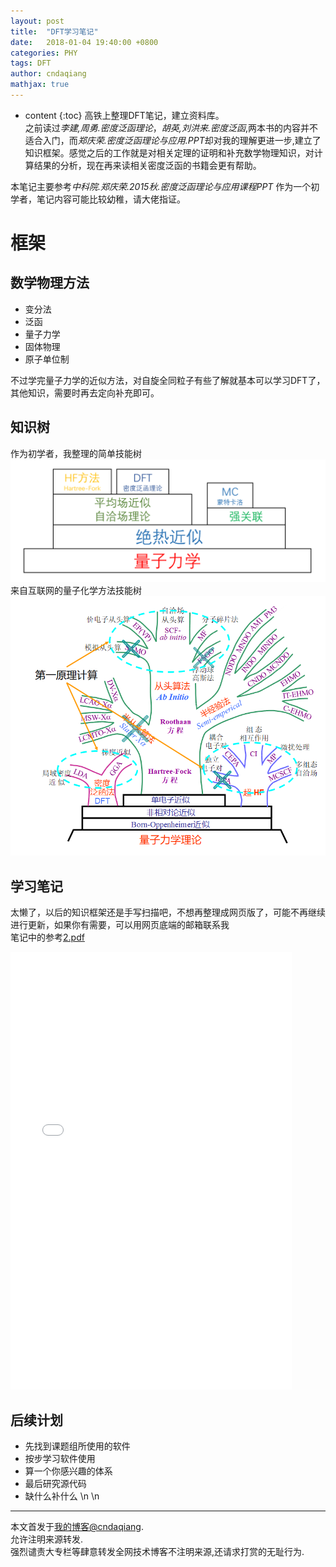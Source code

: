 ```yaml
---
layout: post
title:  "DFT学习笔记"
date:   2018-01-04 19:40:00 +0800
categories: PHY
tags: DFT
author: cndaqiang
mathjax: true
---
```

* content
{:toc}
高铁上整理DFT笔记，建立资料库。
<br>之前读过*李建,周勇.密度泛函理论*，*胡英,刘洪来.密度泛函*,两本书的内容并不适合入门，而*郑庆荣.密度泛函理论与应用.PPT*却对我的理解更进一步,建立了知识框架。感觉之后的工作就是对相关定理的证明和补充数学物理知识，对计算结果的分析，现在再来读相关密度泛函的书籍会更有帮助。




本笔记主要参考*中科院.郑庆荣.2015秋.密度泛函理论与应用课程PPT*
作为一个初学者，笔记内容可能比较幼稚，请大佬指证。
# 框架
## 数学物理方法
- 变分法
- 泛函
- 量子力学
- 固体物理
- 原子单位制 

不过学完量子力学的近似方法，对自旋全同粒子有些了解就基本可以学习DFT了，其他知识，需要时再去定向补充即可。
## 知识树
作为初学者，我整理的简单技能树
![](/uploads/2018/01/dft.png)<br>
来自互联网的量子化学方法技能树
![](/uploads/2017/10/1bcee41d1041d05903c70a1d8ecbe033.png)

## 学习笔记
太懒了，以后的知识框架还是手写扫描吧，不想再整理成网页版了，可能不再继续进行更新，如果你有需要，可以用网页底端的邮箱联系我<br>
笔记中的参考[2.pdf](/doc/2018/01/20180107dft2.pdf)

<iframe src="/doc/2018/01/20180107dft.pdf" style="width:450px; height:700px;" frameborder="0"></iframe> 


## 后续计划
- 先找到课题组所使用的软件
- 按步学习软件使用
- 算一个你感兴趣的体系
- 最后研究源代码
- 缺什么补什么
\n
\n
------
本文首发于[我的博客@cndaqiang](https://cndaqiang.github.io/).<br>
允许注明来源转发.<br>
强烈谴责大专栏等肆意转发全网技术博客不注明来源,还请求打赏的无耻行为.
